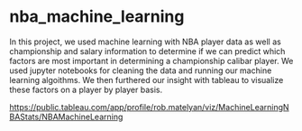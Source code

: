 # nba_machine_learning
In this project, we used machine learning with NBA player data as well as championship and salary information to determine if we can predict which factors are most important in determining a championship calibar player. 
We used jupyter notebooks for cleaning the data and running our machine learning algoithms. 
We then furthered our insight with tableau to visualize these factors on a player by player basis. 

https://public.tableau.com/app/profile/rob.matelyan/viz/MachineLearningNBAStats/NBAMachineLearning
